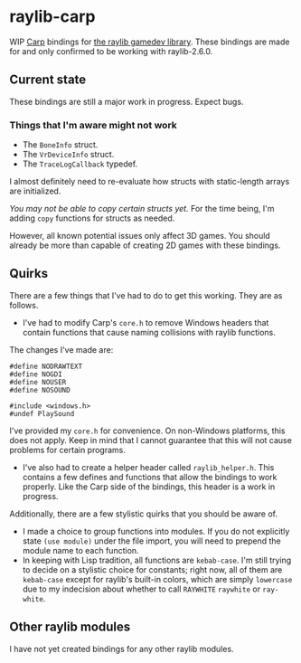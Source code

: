 # raylib-carp

WIP [Carp](https://github.com/carp-lang/Carp) bindings for [the raylib gamedev library](https://github.com/raysan5/raylib). These bindings are made for and only confirmed to be working with raylib-2.6.0.

## Current state

These bindings are still a major work in progress. Expect bugs.

### Things that I'm aware might not work

* The `BoneInfo` struct.
* The `VrDeviceInfo` struct.
* The `TraceLogCallback` typedef.

I almost definitely need to re-evaluate how structs with static-length arrays are initialized.

*You may not be able to copy certain structs yet.* For the time being, I'm adding `copy` functions for structs as needed.

However, all known potential issues only affect 3D games. You should already be more than capable of creating 2D games with these bindings.

## Quirks

There are a few things that I've had to do to get this working. They are as follows.

  * I've had to modify Carp's `core.h` to remove Windows headers that contain functions that cause naming collisions with raylib functions.

  The changes I've made are:

  ```
  #define NODRAWTEXT
  #define NOGDI
  #define NOUSER
  #define NOSOUND

  #include <windows.h>
  #undef PlaySound
  ```

  I've provided my `core.h` for convenience. On non-Windows platforms, this does not apply. Keep in mind that I cannot guarantee that this will not cause problems for certain programs.

  * I've also had to create a helper header called `raylib_helper.h`. This contains a few defines and functions that allow the bindings to work properly. Like the Carp side of the bindings, this header is a work in progress.

Additionally, there are a few stylistic quirks that you should be aware of.

  * I made a choice to group functions into modules. If you do not explicitly state `(use module)` under the file import, you will need to prepend the module name to each function.
  * In keeping with Lisp tradition, all functions are `kebab-case`. I'm still trying to decide on a stylistic choice for constants; right now, all of them are `kebab-case` except for raylib's built-in colors, which are simply `lowercase` due to my indecision about whether to call `RAYWHITE` `raywhite` or `ray-white`.

## Other raylib modules

I have not yet created bindings for any other raylib modules.